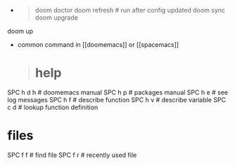 * > doom doctor
doom refresh    # run after config updated
doom sync
doom upgrade

doom up
* common command in [[doomemacs]] or [[spacemacs]]
  > # help
SPC h d h # doomemacs manual
SPC h p # packages manual
SPC h e  # see log messages
SPC h f # describe function
SPC h v # describe variable
SPC c d # lookup function definition



# files
SPC f f # find file
SPC f r # recently used file
